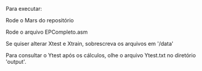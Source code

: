 Para executar:

Rode o Mars do repositório

Rode o arquivo EPCompleto.asm

Se quiser alterar Xtest e Xtrain, sobrescreva os arquivos em '/data'

Para consultar o Ytest após os cálculos, olhe o arquivo Ytest.txt no diretório 'output'.

